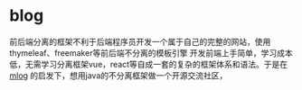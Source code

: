 # blog
前后端分离的框架不利于后端程序员开发一个属于自己的完整的网站，使用thymeleaf、freemaker等前后端不分离的模板引擎 开发前端上手简单，学习成本低，无需学习分离框架vue，react等自成一套的复杂的框架体系和语法。于是在[mlog](https://mlog.club/) 的启发下，想用java的不分离框架做一个开源交流社区，
